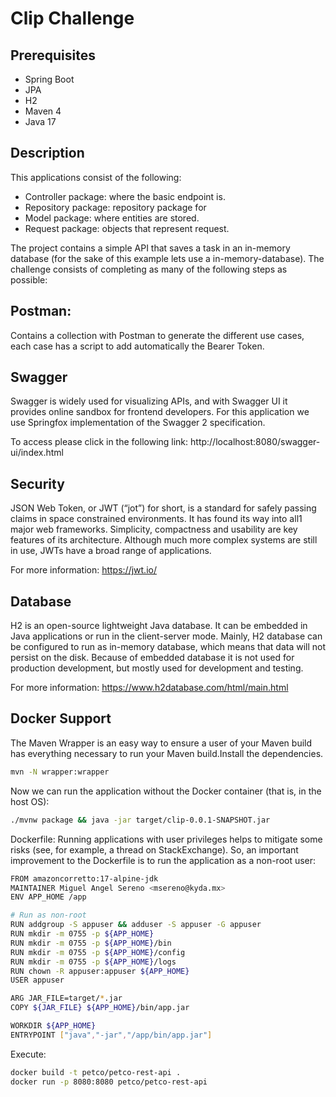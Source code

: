 # Clip Challenge

## Prerequisites
- Spring Boot
- JPA
- H2
- Maven 4
- Java 17

## Description
This applications consist of the following:

- Controller package:  where the basic endpoint is.
- Repository package:  repository package for
- Model package: where entities are stored.
- Request package: objects that represent request.


The project contains a simple API that saves a task in an in-memory database (for the sake of this example lets use a in-memory-database).
The challenge consists of completing as many of the following steps as possible:

## Postman:
Contains a collection with Postman to generate the different use cases, each case has a script to add automatically the Bearer Token.

## Swagger

Swagger is widely used for visualizing APIs, and with Swagger UI it provides online sandbox for frontend developers. For this application we use Springfox implementation of the Swagger 2 specification.

To access please click in the following link:
http://localhost:8080/swagger-ui/index.html

## Security
JSON Web Token, or JWT (“jot”) for short, is a standard for safely passing claims in space constrained environments. It has found its way into all1 major web frameworks. Simplicity,
compactness and usability are key features of its architecture. Although much more complex systems are still in use, JWTs have a broad range of applications.

For more information:
https://jwt.io/

## Database
H2 is an open-source lightweight Java database. It can be embedded in Java applications or run in the client-server mode. Mainly, H2 database can be configured to run as
in-memory database, which means that data will not persist on the disk. Because of embedded database it is not used for production development, but mostly used for development and testing.

For more information:
https://www.h2database.com/html/main.html

## Docker Support
The Maven Wrapper is an easy way to ensure a user of your Maven build has everything necessary to run your Maven build.Install the dependencies.
```sh
mvn -N wrapper:wrapper
```

Now we can run the application without the Docker container (that is, in the host OS):
```sh
./mvnw package && java -jar target/clip-0.0.1-SNAPSHOT.jar 
```

Dockerfile:
Running applications with user privileges helps to mitigate some risks (see, for example, a thread on StackExchange). So, an important improvement to the Dockerfile is to run the application as a non-root user:

```sh
FROM amazoncorretto:17-alpine-jdk
MAINTAINER Miguel Angel Sereno <msereno@kyda.mx>
ENV APP_HOME /app

# Run as non-root
RUN addgroup -S appuser && adduser -S appuser -G appuser
RUN mkdir -m 0755 -p ${APP_HOME}
RUN mkdir -m 0755 -p ${APP_HOME}/bin
RUN mkdir -m 0755 -p ${APP_HOME}/config
RUN mkdir -m 0755 -p ${APP_HOME}/logs
RUN chown -R appuser:appuser ${APP_HOME}
USER appuser

ARG JAR_FILE=target/*.jar
COPY ${JAR_FILE} ${APP_HOME}/bin/app.jar

WORKDIR ${APP_HOME}
ENTRYPOINT ["java","-jar","/app/bin/app.jar"]
```

Execute:
```sh
docker build -t petco/petco-rest-api .
docker run -p 8080:8080 petco/petco-rest-api
```

